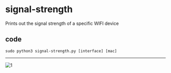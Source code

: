 # signal-strength
Prints out the signal strength of a specific WIFI device


## code

    sudo python3 signal-strength.py [interface] [mac]

 
---
![1](https://user-images.githubusercontent.com/63037424/217270816-eea27dd8-49b0-471c-8ab2-4eced0dfac05.PNG)
